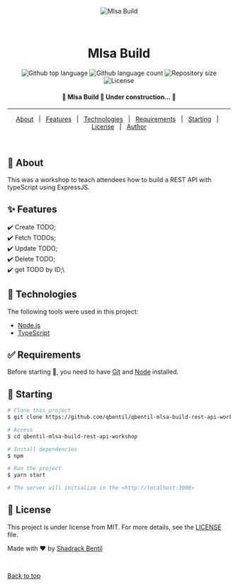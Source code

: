 <div align="center" id="top"> 
  <img src="./.github/app.gif" alt="Mlsa Build" />

  &#xa0;

  <!-- <a href="https://mlsabuild.netlify.app">Demo</a> -->
</div>

<h1 align="center">Mlsa Build</h1>

<p align="center">
  <img alt="Github top language" src="https://img.shields.io/github/languages/top/qbentil/qbentil-mlsa-build-rest-api-workshop?color=56BEB8">

  <img alt="Github language count" src="https://img.shields.io/github/languages/count/qbentil/qbentil-mlsa-build-rest-api-workshop?color=56BEB8">

  <img alt="Repository size" src="https://img.shields.io/github/repo-size/qbentil/qbentil-mlsa-build-rest-api-workshop?color=56BEB8">

  <img alt="License" src="https://img.shields.io/github/license/qbentil/qbentil-mlsa-build-rest-api-workshop?color=56BEB8">

  <!-- <img alt="Github issues" src="https://img.shields.io/github/issues/qbentil/qbentil-mlsa-build-rest-api-workshop?color=56BEB8" /> -->

  <!-- <img alt="Github forks" src="https://img.shields.io/github/forks/qbentil/qbentil-mlsa-build-rest-api-workshop?color=56BEB8" /> -->

  <!-- <img alt="Github stars" src="https://img.shields.io/github/stars/qbentil/qbentil-mlsa-build-rest-api-workshop?color=56BEB8" /> -->
</p>

<!-- Status -->

<h4 align="center"> 
	🚧  Mlsa Build 🚀 Under construction...  🚧
</h4> 

<hr>

<p align="center">
  <a href="#dart-about">About</a> &#xa0; | &#xa0; 
  <a href="#sparkles-features">Features</a> &#xa0; | &#xa0;
  <a href="#rocket-technologies">Technologies</a> &#xa0; | &#xa0;
  <a href="#white_check_mark-requirements">Requirements</a> &#xa0; | &#xa0;
  <a href="#checkered_flag-starting">Starting</a> &#xa0; | &#xa0;
  <a href="#memo-license">License</a> &#xa0; | &#xa0;
  <a href="https://github.com/qbentil" target="_blank">Author</a>
</p>

<br>

## :dart: About ##
This was a workshop to teach attendees how to build a REST API with typeScript using ExpressJS.

## :sparkles: Features ##

:heavy_check_mark: Create TODO;\
:heavy_check_mark: Fetch TODOs;\
:heavy_check_mark: Update TODO;\
:heavy_check_mark: Delete TODO;\
:heavy_check_mark: get TODO by ID;\


## :rocket: Technologies ##

The following tools were used in this project:


- [Node.js](https://nodejs.org/en/)
- [TypeScript](https://www.typescriptlang.org/)

## :white_check_mark: Requirements ##

Before starting :checkered_flag:, you need to have [Git](https://git-scm.com) and [Node](https://nodejs.org/en/) installed.

## :checkered_flag: Starting ##

```bash
# Clone this project
$ git clone https://github.com/qbentil/qbentil-mlsa-build-rest-api-workshop

# Access
$ cd qbentil-mlsa-build-rest-api-workshop

# Install dependencies
$ npm

# Run the project
$ yarn start

# The server will initialize in the <http://localhost:3000>
```

## :memo: License ##

This project is under license from MIT. For more details, see the [LICENSE](LICENSE.md) file.


Made with :heart: by <a href="https://github.com/qbentil" target="_blank">Shadrack Bentil</a>

&#xa0;

<a href="#top">Back to top</a>
